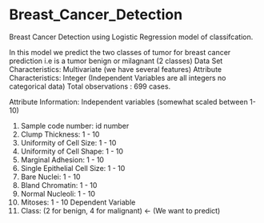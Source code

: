 # Breast_Cancer_Detection
Breast Cancer Detection using Logistic Regression model of classifcation. 

In this model we predict the two classes of tumor for breast cancer prediction i.e is a tumor benign or milagnant (2 classes)
Data Set Characteristics:   Multivariate  (we have several features)
Attribute Characteristics: Integer (Independent Variables are all integers no categorical data)
Total observations : 699 cases.

Attribute Information:
Independent variables (somewhat scaled between 1-10)
1. Sample code number: id number
2. Clump Thickness: 1 - 10
3. Uniformity of Cell Size: 1 - 10
4. Uniformity of Cell Shape: 1 - 10
5. Marginal Adhesion: 1 - 10
6. Single Epithelial Cell Size: 1 - 10
7. Bare Nuclei: 1 - 10
8. Bland Chromatin: 1 - 10
9. Normal Nucleoli: 1 - 10
10. Mitoses: 1 - 10
Dependent Variable
11. Class: (2 for benign, 4 for malignant)  <- (We want to predict) 

